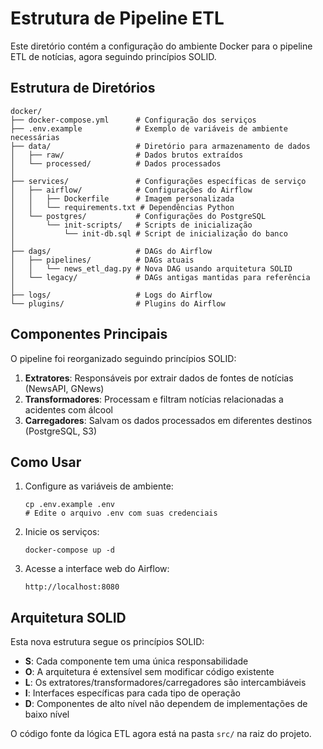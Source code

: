 # Estrutura de Pipeline ETL

Este diretório contém a configuração do ambiente Docker para o pipeline ETL de notícias, agora seguindo princípios SOLID.

## Estrutura de Diretórios

```
docker/
├── docker-compose.yml      # Configuração dos serviços
├── .env.example            # Exemplo de variáveis de ambiente necessárias
├── data/                   # Diretório para armazenamento de dados
│   ├── raw/                # Dados brutos extraídos
│   └── processed/          # Dados processados
│
├── services/               # Configurações específicas de serviço
│   ├── airflow/            # Configurações do Airflow
│   │   ├── Dockerfile      # Imagem personalizada
│   │   └── requirements.txt # Dependências Python
│   └── postgres/           # Configurações do PostgreSQL
│       └── init-scripts/   # Scripts de inicialização
│           └── init-db.sql # Script de inicialização do banco
│
├── dags/                   # DAGs do Airflow
│   ├── pipelines/          # DAGs atuais
│   │   └── news_etl_dag.py # Nova DAG usando arquitetura SOLID
│   └── legacy/             # DAGs antigas mantidas para referência
│
├── logs/                   # Logs do Airflow
└── plugins/                # Plugins do Airflow
```

## Componentes Principais

O pipeline foi reorganizado seguindo princípios SOLID:

1. **Extratores**: Responsáveis por extrair dados de fontes de notícias (NewsAPI, GNews)
2. **Transformadores**: Processam e filtram notícias relacionadas a acidentes com álcool
3. **Carregadores**: Salvam os dados processados em diferentes destinos (PostgreSQL, S3)

## Como Usar

1. Configure as variáveis de ambiente:
   ```
   cp .env.example .env
   # Edite o arquivo .env com suas credenciais
   ```

2. Inicie os serviços:
   ```
   docker-compose up -d
   ```

3. Acesse a interface web do Airflow:
   ```
   http://localhost:8080
   ```

## Arquitetura SOLID

Esta nova estrutura segue os princípios SOLID:

- **S**: Cada componente tem uma única responsabilidade
- **O**: A arquitetura é extensível sem modificar código existente
- **L**: Os extratores/transformadores/carregadores são intercambiáveis
- **I**: Interfaces específicas para cada tipo de operação
- **D**: Componentes de alto nível não dependem de implementações de baixo nível

O código fonte da lógica ETL agora está na pasta `src/` na raiz do projeto. 